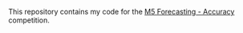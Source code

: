 This repository contains my code for the [M5 Forecasting - Accuracy](https://www.kaggle.com/competitions/m5-forecasting-accuracy) competition. 
